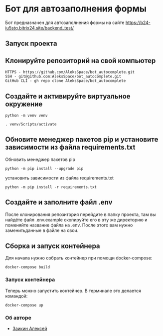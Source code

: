 # Бот для автозаполнения формы
Бот предназначен для автозаполнения формы на сайте https://b24-iu5stq.bitrix24.site/backend_test/


## Запуск проекта
## Клонируйте репозиторий на свой компьютер
```
HTTPS - https://github.com/AleksSpace/bot_autocomplete.git
SSH - git@github.com:AleksSpace/bot_autocomplete.git
GitHub CLI - gh repo clone AleksSpace/bot_autocomplete
```

## Создайте и активируйте виртуальное окружение
```
python -m venv venv
```
```
. venv/Scripts/activate
```

## Обновите менеджер пакетов pip и установите зависимости из файла requirements.txt
Обновить менеджер пакетов pip
```
python -m pip install --upgrade pip
```
установить зависимости из файла requirements.txt
```
python -m pip install -r requirements.txt
```

## Создайте и заполните файл .env
После клонирования репозитория перейдите в папку проекта, там вы найдёте файл .env.example
скопируйте его в эту же директорию и поменяйте название файла на .env. После этого вам нужно заменитьданные в файле на свои.

## Сборка и запуск контейнера
Для начала нужно собрать контейнер при помощи docker-compose:
```
docker-compose build
```

### Запуск контейнера
Теперь можно запустить контейнер. В терминале это делается командой:
```
docker-compose up
```

### Об авторе
- [Заикин Алексей](https://github.com/AleksSpace "GitHub аккаунт")
